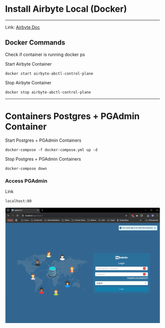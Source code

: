 # Install Airbyte Local (Docker)
---

Link:
[Airbyte Doc](https://docs.airbyte.com/platform/using-airbyte/getting-started/oss-quickstart)

## Docker Commands

Check if container is running
    docker ps

Start Airbyte Container

    docker start airbyte-abctl-control-plane

Stop Airbyte Container

    docker stop airbyte-abctl-control-plane

---    

# Containers Postgres + PGAdmin Container

Start Postgres + PGAdmin Containers

    docker-compose -f docker-compose.yml up -d

Stop Postgres + PGAdmin Containers

    docker-compose down


### Access PGAdmin

Link

    localhost:80

![image](../build/assets/pgadmin_login.png)